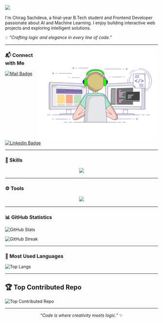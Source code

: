 <img src="https://capsule-render.vercel.app/api?type=waving&color=0:3a8296,100:091519&height=150&text=Hi,%20I'm%20Chirag%20Sachdeva&fontSize=50&fontColor=61DAFB&fontAlignY=45&animation=twinkling&desc=Software%20Engineer%20|%20Problem%20Solver%20|%20Tech%20Enthusiast&descSize=27&descAlignY=85&section=header" />

I'm Chirag Sachdeva, a final-year B.Tech student and Frontend Developer passionate about AI and Machine Learning. I enjoy building interactive web projects and exploring intelligent solutions.


💡 *“Crafting logic and elegance in every line of code.”*

---

<img align="right" alt="Coding" width="400" src="https://raw.githubusercontent.com/devSouvik/devSouvik/master/gif3.gif">


### 📬 Connect with Me

[![Mail Badge](https://img.shields.io/badge/-chiragsachdeva8150@gmail.com-dc2626?style=flat&labelColor=dc2626&logo=gmail&logoColor=white)](#)
[![Linkedin Badge](https://img.shields.io/badge/-Chirag%20Sachdeva-0284c7?style=flat&labelColor=0284c7&logo=linkedin&logoColor=white)](https://www.linkedin.com/in/chirag-sachdeva007/)



---

### 🧠 Skills
<p align="center">
  <a href="https://skillicons.dev">
    <img src="https://skillicons.dev/icons?i=c,js,html,css,nodejs,python,react,nextjs,sql,ts&theme=light" />
  </a>
</p>

---

### ⚙️ Tools
<p align="center">
  <a href="https://skillicons.dev">
    <img src="https://skillicons.dev/icons?i=vscode,git,github,postman&theme=light" />
  </a>
</p>

---

### 📊 GitHub Statistics

![GitHub Stats](https://github-readme-stats.vercel.app/api?username=chirag-xo&theme=react&show_icons=true&hide_border=false)

![GitHub Streak](https://github-readme-streak-stats.herokuapp.com?user=chirag-xo&theme=react&hide_border=false&currStreakNum=61DAFB&sideLabels=61DAFB&currStreakLabel=61DAFB)

---

### 🧩 Most Used Languages

![Top Langs](https://github-readme-stats.vercel.app/api/top-langs/?username=Saboo24&layout=compact&langs_count=8&theme=react&hide_border=false&custom_title=Most%20Used%20Languages&include_orgs=true)


---


## 🏆 Top Contributed Repo

![Top Contributed Repo](https://github-contributor-stats.vercel.app/api?username=chirag-xo&limit=5&theme=react&combine_all_yearly_contributions=true)

---

<p align="center">
  <i>“Code is where creativity meets logic.”</i> ✨
</p>
